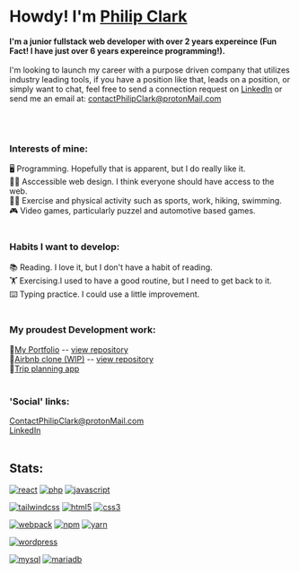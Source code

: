 # Howdy! I'm [Philip Clark](https://philip-clark.github.io/)

**I'm a junior fullstack web developer with over 2 years expereince (Fun Fact! I have just over 6 years expereince programming!).**<br><br>
I'm looking to launch my career with a purpose driven company that utilizes industry leading tools, if you have a position like that, leads on a position, or simply want to chat, feel free to send a connection request on [LinkedIn](https://www.linkedin.com/in/-philip-clark/) or send me an email at: [contactPhilipClark@protonMail.com](mailto:contactPhilipClark@protonmail.com)

<br>
<br>


### Interests of mine:
🖥️  Programming. Hopefully that is apparent, but I do really like it.
<br>👨‍🦯  Asccessible web design. I think everyone should have access to the web.
<br>🏋️‍♂️  Exercise and physical activity such as sports, work, hiking, swimming.
<br>🎮  Video games, particularly puzzel and automotive based games.
<br>
<br>
### Habits I want to develop:
📚 Reading. I love it, but I don't have a habit of reading.
<br>🏋️ Exercising.I used to have a good routine, but I need to get back to it.
<br>⌨️ Typing practice. I could use a little improvement.
<br><br>
### My proudest Development work:
🔹[My Portfolio](philip-clark.github.io) -- [view repository](https://github.com/Philip-Clark/philip-clark.github.io)
<br>🔹[Airbnb clone (WIP)](https://philip-clark.github.io/airbnb-clone/) -- [view repository](https://github.com/Philip-Clark/airbnb-clone)
<br>🔹[Trip planning app](https://github.com/Philip-Clark/trip-planner)
<br><br>
### 'Social' links: 
[ContactPhilipClark@protonMail.com](mailto:contactPhilipClark@protonMail.com)
<br>[LinkedIn](https://www.linkedin.com/in/-philip-clark/)
<br><br>
## Stats:
<a href="https://react.org/" target="_blank"><img src="https://img.shields.io/badge/-React.js-white?logo=react&logoColor=00DC82&style=for-the-badge&color=grey" alt="react"/></a>
<a href="https://php.net" target="_blank"><img src="https://img.shields.io/badge/PHP-white.svg?style=for-the-badge&logo=php&logoColor=777BB4&color=grey" alt="php"/></a>
<a href="https://developer.mozilla.org/en-US/docs/Web/JavaScript" target="_blank"><img src="https://img.shields.io/badge/JavaScript-white.svg?style=for-the-badge&logo=javascript&color=grey" alt="javascript"/></a>


<a href="https://tailwindcss.com/" target="_blank"><img src="https://img.shields.io/badge/-tailwind css*-white?logo=tailwindcss&logoColor=06B6D4&style=for-the-badge&color=grey" alt="tailwindcss"/></a>
<a href="https://html.spec.whatwg.org/multipage/" target="_blank"><img src="https://img.shields.io/badge/-HTML-white?logo=html5&style=for-the-badge&color=grey" alt="html5"/></a>
<a href="https://www.w3.org/Style/CSS" target="_blank"><img src="https://img.shields.io/badge/-CSS-white?logo=css3&logoColor=1572B6&style=for-the-badge&color=grey" alt="css3"/></a>


<a href="https://webpack.js.org/" target="_blank"><img src="https://img.shields.io/badge/-webpack-white?logo=webpack&logoColor=8DD6F9&style=for-the-badge&color=grey" alt="webpack"/></a>
<a href="https://www.npmjs.com/" target="_blank"><img src="https://img.shields.io/badge/-npm-white?logo=npm&logoColor=CB3837&style=for-the-badge&color=grey" alt="npm"/></a>
<a href="https://yarnpkg.com/" target="_blank"><img src="https://img.shields.io/badge/-yarn-white?logo=yarn&logoColor=2C8EBB&style=for-the-badge&color=grey" alt="yarn"/></a>

<a href="https://wordpress.com/" target="_blank"><img src="https://img.shields.io/badge/-wordpress-white?logo=wordpress&logoColor=21759B&style=for-the-badge&color=grey" alt="wordpress"/></a>

<a href="https://www.mysql.com/" target="_blank"><img src="https://img.shields.io/badge/-mysql-white?logo=mysql&logoColor=4479A1&style=for-the-badge&color=grey" alt="mysql"/></a>
<a href="https://mariadb.org/" target="_blank"><img src="https://img.shields.io/badge/-mariadb-white?logo=mariadb&logoColor=003545&style=for-the-badge&color=grey" alt="mariadb"/></a>

<!-- <br><br><br>
![620A4608](https://user-images.githubusercontent.com/56705400/173844493-32980f1e-b68c-4024-99e3-c227385179e6.jpg) -->

<!-- <br><br>
Feel free to look through some of my repositories.

# [My Website](https://github.com/Philip-Clark/philip-clark.github.io)
![](https://user-images.githubusercontent.com/56705400/177423394-396b8494-31ad-43b8-9f52-cc122c779456.png)

# [Android Trip Planner App](https://github.com/Philip-Clark/trip-planner)
![Planner app (1)](https://user-images.githubusercontent.com/56705400/197614295-a9adaf03-5a9f-48ad-a07e-ac3bcf30d73a.png)
![Planner app 2](https://user-images.githubusercontent.com/56705400/197616118-3063fc60-2164-4c33-b713-3b5348b3052a.png)

# [Elliot's coffee shop](https://github.com/Philip-Clark/Elliots_Coffee_Shop)
![Elliots Collage](https://user-images.githubusercontent.com/56705400/174135920-afd191c6-c6df-42e5-ba55-0c4a041f15fa.png)


# [My old Portfolio](https://github.com/Philip-Clark/old_Porfolio)


# [Quotrr](https://github.com/Philip-Clark/Quotrr)


# [SimpleAndroidClockApp](https://github.com/Philip-Clark/SimpleAndroidClockApp) -->









<!---
Philip-Clark/Philip-Clark is a ✨ special ✨ repository because its `README.md` (this file) appears on your GitHub profile.
You can click the Preview link to take a look at your changes.
--->
